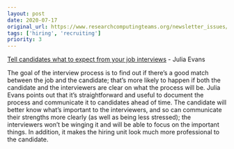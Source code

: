 ```yaml
---
layout: post
date: 2020-07-17
original_url: https://www.researchcomputingteams.org/newsletter_issues/0033
tags: ['hiring', 'recruiting']
priority: 3
---
```


<!-- markdownlint-disable MD033 -->
<!-- markdownlint-disable MD041 -->
<!-- markdownlint-disable MD049 -->

[Tell candidates what to expect from your job interviews](https://jvns.ca/blog/2020/06/30/tell-candidates-what-to-expect-from-your-job-interviews/)  - Julia Evans

The goal of the interview process is to find out if there’s a good match between the job and the candidate; that’s more likely to happen if both the candidate and the interviewers are clear on what the process will be.   Julia Evans points out that it’s straightforward and useful to document the process and communicate it to candidates ahead of time.  The candidate will better know what’s important to the interviewers, and so can communicate their strengths more clearly (as well as being less stressed); the interviewers won’t be winging it and will be able to focus on the important things.  In addition, it makes the hiring unit look much more professional to the candidate.